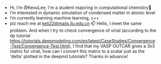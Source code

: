 - Hi, I’m @KeouLee, I'm a student majoring in computational chemistry👋 
- I’m interested in dynamic simulation of condensed matter in atomic level 
- I’m currently learning machine learning, c++
- plz reach me at keli22@mails.jlu.edu.cn  📫 
Hello, I meet the same problem. And when I try to check convergence of virial (according to the dp tutorial https://tutorials.deepmodeling.com/en/latest/CaseStudies/Convergence-Test/Convergence-Test.html), I find that my VASP OUTCAR gives a 3x3 matrix for virial, how can I convert this matrix to a scalar just as the 'delta' plotted in the deepmd tutorials? Thanks in advance!
<!---
KeouLee/KeouLee is a ✨ special ✨ repository because its `README.md` (this file) appears on your GitHub profile.
You can click the Preview link to take a look at your changes.
--->
